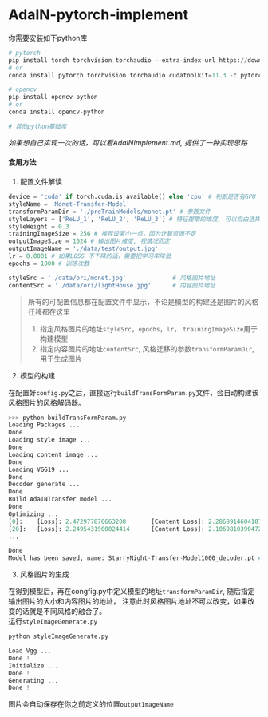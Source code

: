 # AdaIN-pytorch-implement


你需要安装如下python库


```python
# pytorch
pip install torch torchvision torchaudio --extra-index-url https://download.pytorch.org/whl/cu113
# or
conda install pytorch torchvision torchaudio cudatoolkit=11.3 -c pytorch

# opencv
pip install opencv-python
# or
conda install opencv-python

# 其他python基础库
```
*如果想自己实现一次的话，可以看AdaINImplement.md, 提供了一种实现思路*

#### 食用方法

1. 配置文件解读

```python
device = 'cuda' if torch.cuda.is_available() else 'cpu' # 判断是否有GPU
styleName = 'Monet-Transfer-Model' 
transformParamDir = './preTrainModels/monet.pt' # 参数文件
styleLayers = ['ReLU_1', 'ReLU_2', 'ReLU_3'] # 特征提取的维度, 可以自由选择
styleWeight = 0.3
trainingImageSize = 256 # 推荐设置小一点，因为计算资源不足
outputImageSize = 1024 # 输出图片维度, 视情况而定
outputImageName = './data/test/output.jpg'
lr = 0.0001 # 如果LOSS 不下降的话，需要把学习率降低
epochs = 1000 # 训练次数

styleSrc = './data/ori/monet.jpg'             # 风格图片地址
contentSrc = './data/ori/lightHouse.jpg'      # 内容图片地址
```
> 所有的可配置信息都在配置文件中显示，不论是模型的构建还是图片的风格迁移都在这里
> 1. 指定风格图片的地址`styleSrc`，`epochs`，`lr`， `trainingImageSize`用于构建模型
> 2. 指定内容图片的地址`contentSrc`, 风格迁移的参数`transformParamDir`, 用于生成图片

2. 模型的构建

在配置好`config.py`之后，直接运行`buildTransFormParam.py`文件，会自动构建该风格图片的风格解码器。
```python
>>> python buildTransFormParam.py
Loading Packages ...
Done
Loading style image ...
Done
Loading content image ...
Done
Loading VGG19 ...
Done
Decoder generate ...
Done
Build AdaINTransfer model ...
Done
Optimizing ...
[0]:    [Loss]: 2.472977876663208       [Content Loss]: 2.286891460418701       [Style Loss]: 0.6202879548072815
[20]:   [Loss]: 2.2495431900024414      [Content Loss]: 2.106981039047241       [Style Loss]: 0.4752069115638733
...

Done
Model has been saved, name: StarryNight-Transfer-Model1000_decoder.pt # 模型保存的名称
```

3. 风格图片的生成

在得到模型后，再在congfig.py中定义模型的地址`transformParamDir`, 随后指定输出图片的大小和内容图片的地址，
注意此时风格图片地址不可以改变，如果改变的话就是不同风格的融合了。  
运行`styleImageGenerate.py`  
```python
python styleImageGenerate.py       

Load Vgg ...
Done !
Initialize ...
Done !
Generating ...
Done !
```
图片会自动保存在你之前定义的位置`outputImageName`


